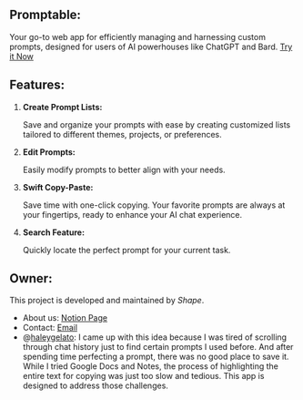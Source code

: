 ## Promptable:

Your go-to web app for efficiently managing and harnessing custom prompts, designed for users of AI powerhouses like ChatGPT and Bard.
[Try it Now](https://prompt-able.vercel.app/)

## Features:

1. **Create Prompt Lists:**

   Save and organize your prompts with ease by creating customized lists tailored to different themes, projects, or preferences.

2. **Edit Prompts:**

   Easily modify prompts to better align with your needs.

3. **Swift Copy-Paste:**

   Save time with one-click copying. Your favorite prompts are always at your fingertips, ready to enhance your AI chat experience.

4. **Search Feature:**

   Quickly locate the perfect prompt for your current task.

## **Owner:**

This project is developed and maintained by _Shape_.

- About us: [Notion Page](https://ablaze-empress-f41.notion.site/Shape-bd828c0f62bf4b7d84e79a0cab20cd35?pvs=4)
- Contact: [Email](mailto:shapeapp.23@gmail.com)
- @[haleygelato](https://github.com/haleygelato): I came up with this idea because I was tired of scrolling through chat history just to find certain prompts I used before. And after spending time perfecting a prompt, there was no good place to save it. While I tried Google Docs and Notes, the process of highlighting the entire text for copying was just too slow and tedious. This app is designed to address those challenges.
